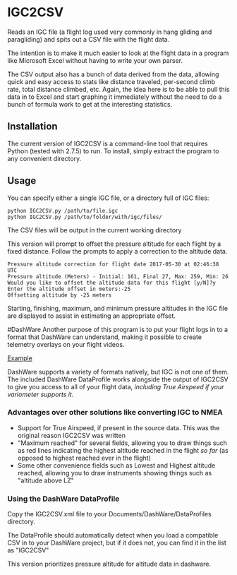 # IGC2CSV
Reads an IGC file (a flight log used very commonly in hang gliding and paragliding) and spits out a CSV file with the flight data.

The intention is to make it much easier to look at the flight data in a program like Microsoft Excel without having to write your own parser.

The CSV output also has a bunch of data derived from the data, allowing quick and easy access to stats like distance traveled, per-second climb rate, total distance climbed, etc. Again, the idea here is to be able to pull this data in to Excel and start graphing it immediately without the need to do a bunch of formula work to get at the interesting statistics.

## Installation
The current version of IGC2CSV is a command-line tool that requires Python (tested with 2.7.5) to run. To install, simply extract the program to any convenient directory.

## Usage
You can specify either a single IGC file, or a directory full of IGC files:

    python IGC2CSV.py /path/to/file.igc
    python IGC2CSV.py /path/to/folder/with/igc/files/

The CSV files will be output in the current working directory

This version will prompt to offset the pressure altitude for each flight by a fixed distance. Follow the prompts to apply a correction to the altitude data.

    Pressure altitude correction for flight date 2017-05-30 at 02:46:38 UTC
    Pressure altitude (Meters) - Initial: 161, Final 27, Max: 259, Min: 26
    Would you like to offset the altitude data for this flight [y/N]?y
    Enter the altitude offset in meters:-25
    Offsetting altitude by -25 meters
    
Starting, finishing, maximum, and minimum pressure altitudes in the IGC file are displayed to assist in estimating an appropriate offset. 

#DashWare
Another purpose of this program is to put your flight logs in to a format that DashWare can understand, making it possible to create telemetry overlays on your flight videos.

[Example](http://www.youtube.com/watch?v=KKlZ1oOEYNI&hd=1)

DashWare supports a variety of formats natively, but IGC is not one of them. The included DashWare DataProfile works alongside the output of IGC2CSV to give you access to all of your flight data, *including True Airspeed if your variometer supports it.*

### Advantages over other solutions like converting IGC to NMEA
* Support for True Airspeed, if present in the source data. This was the original reason IGC2CSV was written
* "Maximum reached" for several fields, allowing you to draw things such as red lines indicating the highest altitude reached in the flight *so far* (as opposed to highest reached ever in the flight)
* Some other convenience fields such as Lowest and Highest altitude reached, allowing you to draw instruments showing things such as "altitude above LZ"

### Using the DashWare DataProfile
Copy the IGC2CSV.xml file to your Documents/DashWare/DataProfiles directory.

The DataProfile should automatically detect when you load a compatible CSV in to your DashWare project, but if it does not, you can find it in the list as "IGC2CSV"

This version prioritizes pressure altitude for altitude data in dashware.
